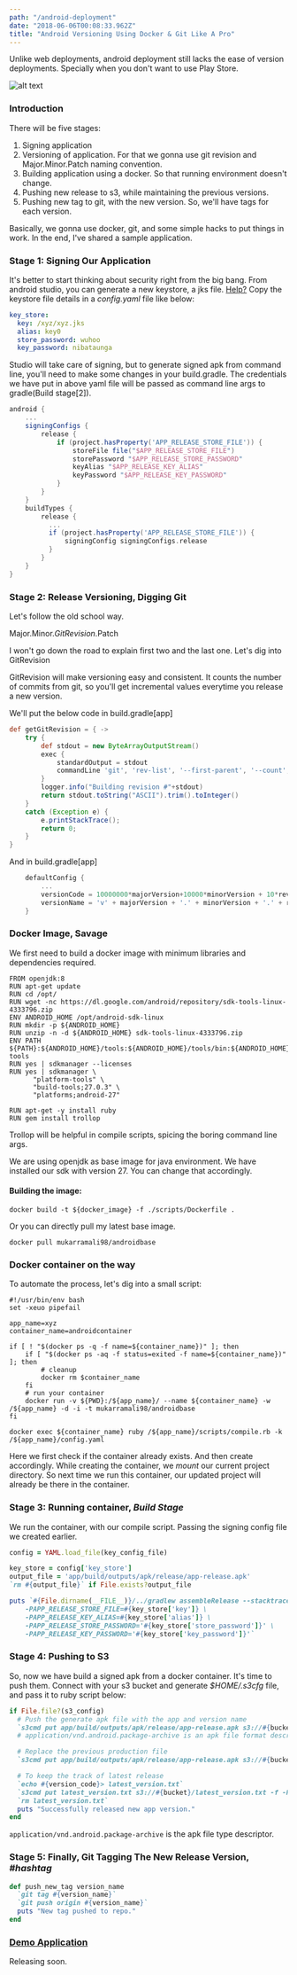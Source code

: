 ```yaml
---
path: "/android-deployment"
date: "2018-06-06T00:08:33.962Z"
title: "Android Versioning Using Docker & Git Like A Pro"
---
```


Unlike web deployments, android deployment still lacks the ease of version deployments. Specially when you don't want to use Play Store.

![alt text](https://www.genymobile.com/wp-content/uploads/2015/07/Android-Docker.png "Shipping Android Deployment")



### Introduction

There will be five stages:
1. Signing application
2. Versioning of application. For that we gonna use git revision and Major.Minor.Patch naming convention.
3. Building application using a docker. So that running environment doesn't change.
4. Pushing new release to s3, while maintaining the previous versions.
5. Pushing new tag to git, with the new version. So, we'll have tags for each version.

Basically, we gonna use docker, git, and some simple hacks to put things in work. In the end, I've shared a sample application.



### Stage 1: Signing Our Application

It's better to start thinking about security right from the big bang.
From android studio, you can generate a new keystore, a jks file. [Help?](https://developer.android.com/studio/publish/app-signing)
Copy the keystore file details in a *config.yaml* file like below:

```yaml
key_store:
  key: /xyz/xyz.jks
  alias: key0
  store_password: wuhoo
  key_password: nibataunga
```
Studio will take care of signing, but to generate signed apk from command line, you'll need to make some changes in your build.gradle. The credentials we have put in above yaml file will be passed as command line args to gradle(Build stage[2]). 

```groovy
android {
    ...
    signingConfigs {
        release {
            if (project.hasProperty('APP_RELEASE_STORE_FILE')) {
                storeFile file("$APP_RELEASE_STORE_FILE")
                storePassword "$APP_RELEASE_STORE_PASSWORD"
                keyAlias "$APP_RELEASE_KEY_ALIAS"
                keyPassword "$APP_RELEASE_KEY_PASSWORD"
            }
        }
    }
    buildTypes {
        release {
          ...
          if (project.hasProperty('APP_RELEASE_STORE_FILE')) {
              signingConfig signingConfigs.release
          }
        }
    }
}
```




### Stage 2: Release Versioning, Digging Git 

Let's follow the old school way.

Major.Minor.*GitRevision*.Patch

I won't go down the road to explain first two and the last one. Let's dig into GitRevision

GitRevision will make versioning easy and consistent. It counts the number of commits from git, so you'll get incremental values everytime you release a new version.

We'll put the below code in build.gradle[app]
```groovy
def getGitRevision = { ->
    try {
        def stdout = new ByteArrayOutputStream()
        exec {
            standardOutput = stdout
            commandLine 'git', 'rev-list', '--first-parent', '--count', 'master'
        }
        logger.info("Building revision #"+stdout)
        return stdout.toString("ASCII").trim().toInteger()
    }
    catch (Exception e) {
        e.printStackTrace();
        return 0;
    }
}
```

And in build.gradle[app]

```groovy
    defaultConfig {
        ...
        versionCode = 10000000*majorVersion+10000*minorVersion + 10*revision
        versionName = 'v' + majorVersion + '.' + minorVersion + '.' + revision + patch
    }
```




### Docker Image, Savage

We first need to build a docker image with minimum libraries and dependencies required.

```console
FROM openjdk:8
RUN apt-get update
RUN cd /opt/
RUN wget -nc https://dl.google.com/android/repository/sdk-tools-linux-4333796.zip
ENV ANDROID_HOME /opt/android-sdk-linux
RUN mkdir -p ${ANDROID_HOME}
RUN unzip -n -d ${ANDROID_HOME} sdk-tools-linux-4333796.zip
ENV PATH ${PATH}:${ANDROID_HOME}/tools:${ANDROID_HOME}/tools/bin:${ANDROID_HOME}/platform-tools
RUN yes | sdkmanager --licenses
RUN yes | sdkmanager \
      "platform-tools" \
      "build-tools;27.0.3" \
      "platforms;android-27"

RUN apt-get -y install ruby
RUN gem install trollop
```
Trollop will be helpful in compile scripts, spicing the boring command line args.

We are using openjdk as base image for java environment.
We have installed our sdk with version 27. You can change that accordingly.


#### Building the image:
```console
docker build -t ${docker_image} -f ./scripts/Dockerfile .
```

Or you can directly pull my latest base image.
```console
docker pull mukarramali98/androidbase
```



### Docker container on the way

To automate the process, let's dig into a small script:

```console
#!/usr/bin/env bash
set -xeuo pipefail

app_name=xyz
container_name=androidcontainer

if [ ! "$(docker ps -q -f name=${container_name})" ]; then
    if [ "$(docker ps -aq -f status=exited -f name=${container_name})" ]; then
        # cleanup
        docker rm $container_name
    fi
    # run your container
    docker run -v ${PWD}:/${app_name}/ --name ${container_name} -w /${app_name} -d -i -t mukarramali98/androidbase
fi

docker exec ${container_name} ruby /${app_name}/scripts/compile.rb -k /${app_name}/config.yaml
```

Here we first check if the container already exists. And then create accordingly.
While creating the container, we *mount* our current project directory. So next time we run this container, our updated project will already be there in the container.



### Stage 3: Running container, *Build Stage*

We run the container, with our compile script. Passing the signing config file we created earlier.

```ruby
config = YAML.load_file(key_config_file)

key_store = config['key_store']
output_file = 'app/build/outputs/apk/release/app-release.apk'
`rm #{output_file}` if File.exists?output_file

puts `#{File.dirname(__FILE__)}/../gradlew assembleRelease --stacktrace \
    -PAPP_RELEASE_STORE_FILE=#{key_store['key']} \
    -PAPP_RELEASE_KEY_ALIAS=#{key_store['alias']} \
    -PAPP_RELEASE_STORE_PASSWORD='#{key_store['store_password']}' \
    -PAPP_RELEASE_KEY_PASSWORD='#{key_store['key_password']}'`
```



### Stage 4: Pushing to S3

So, now we have build a signed apk from a docker container. It's time to push them.
Connect with your s3 bucket and generate *$HOME/.s3cfg* file, and pass it to ruby script below:

```ruby
if File.file?(s3_config)
  # Push the generate apk file with the app and version name
  `s3cmd put app/build/outputs/apk/release/app-release.apk s3://#{bucket}/#{app_name}-#{version_name}.apk -m application/vnd.android.package-archive -f -P -c #{s3_config}`
  # application/vnd.android.package-archive is an apk file format descriptor

  # Replace the previous production file
  `s3cmd put app/build/outputs/apk/release/app-release.apk s3://#{bucket}/#{app_name}.apk -m application/vnd.android.package-archive -f -P -c #{s3_config}`

  # To keep the track of latest release
  `echo #{version_code}> latest_version.txt`
  `s3cmd put latest_version.txt s3://#{bucket}/latest_version.txt -f -P -c #{s3_config}`
  `rm latest_version.txt`
  puts "Successfully released new app version."
end
```
`application/vnd.android.package-archive` is the apk file type descriptor.


### Stage 5: Finally, Git Tagging The New Release Version, *#hashtag*

```ruby
def push_new_tag version_name
  `git tag #{version_name}`
  `git push origin #{version_name}`
  puts "New tag pushed to repo."
end
```



### [Demo Application](https://github.com/mukarramali/android_deployment_example)
Releasing soon.